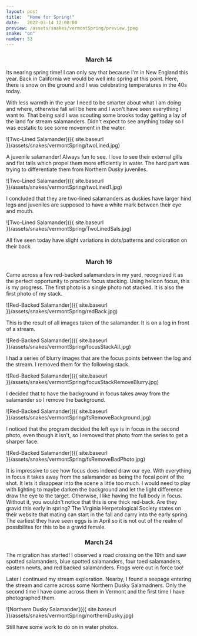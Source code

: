 ```yaml
---
layout: post
title:  "Home for Spring!"
date:   2022-03-14 12:00:00
preview: /assets/snakes/vermontSpring/preview.jpeg
snake: "on"
number: 53
---
```

<div align="center"><h3>March 14</h3></div>

Its nearing spring time! I can only say that because I'm in New England this year. Back in California we would be well into spring at this point. Here, there is snow on the ground and I was celebrating temperatures in the 40s today.

With less warmth in the year I need to be smarter about what I am doing and where, otherwise fall will be here and I won't have seen everything I want to. That being said I was scouting some brooks today getting a lay of the land for stream salamanders. Didn't expect to see anything today so I was ecstatic to see some movement in the water.

![Two-Lined Salamander]({{ site.baseurl }}/assets/snakes/vermontSpring/twoLined.jpg)

A juvenile salamander! Always fun to see. I love to see their external gills and flat tails which propel them more efficiently in water. The hard part was trying to differentiate them from Northern Dusky juveniles. 

![Two-Lined Salamander]({{ site.baseurl }}/assets/snakes/vermontSpring/twoLined1.jpg)

I concluded that they are two-lined salamanders as duskies have larger hind legs and juveniles are supposed to have a white mark between their eye and mouth.

![Two-Lined Salamander]({{ site.baseurl }}/assets/snakes/vermontSpring/TwoLinedSals.jpg)

All five seen today have slight variations in dots/patterns and coloration on their back.

<div align="center"><h3>March 16</h3></div>

Came across a few red-backed salamanders in my yard, recognized it as the perfect opportunity to practice focus stacking. Using helicon focus, this is my progress. The first photo is a single photo not stacked. It is also the first photo of my stack.

![Red-Backed Salamander]({{ site.baseurl }}/assets/snakes/vermontSpring/redBack.jpg)

This is the result of all images taken of the salamander. It is on a log in front of a stream.

![Red-Backed Salamander]({{ site.baseurl }}/assets/snakes/vermontSpring/focusStackAll.jpg)

I had a series of blurry images that are the focus points between the log and the stream. I removed them for the following stack.

![Red-Backed Salamander]({{ site.baseurl }}/assets/snakes/vermontSpring/focusStackRemoveBlurry.jpg)

I decided that to have the background in focus takes away from the salamander so I remove the background.

![Red-Backed Salamander]({{ site.baseurl }}/assets/snakes/vermontSpring/fsRemoveBackground.jpg)

I noticed that the program decided the left eye is in focus in the second photo, even though it isn't, so I removed that photo from the series to get a sharper face.

![Red-Backed Salamander]({{ site.baseurl }}/assets/snakes/vermontSpring/fsRemoveBadPhoto.jpg)

It is impressive to see how focus does indeed draw our eye. With everything in focus it takes away from the salamander as being the focal point of the shot. It lets it disappear into the scene a little too much. I would need to play with lighting to maybe darken the background and let the light difference draw the eye to the target. Otherwise, I like having the full body in focus. Without it, you wouldn't notice that this is one thick red-back. Are they gravid this early in spring? The Virginia Herpetological Society states on their website that mating can start in the fall and carry into the early spring. The earliest they have seen eggs is in April so it is not out of the realm of possibilites for this to be a gravid female.

<div align="center"><h3>March 24</h3></div>

The migration has started! I observed a road crossing on the 19th and saw spotted salamanders, blue spotted salamanders, four toed salamanders, eastern newts, and red backed salamanders. Frogs were out in force too! 

Later I continued my stream exploration. Nearby, I found a seepage entering the stream and came across some Northern Dusky Salamadners. Only the second time I have come across them in Vermont and the first time I have photographed them.

![Northern Dusky Salamander]({{ site.baseurl }}/assets/snakes/vermontSpring/northernDusky.jpg)

Still have some work to do on in water photos.